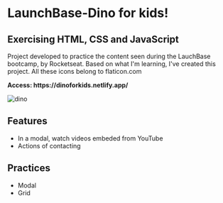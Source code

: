 <h1>LaunchBase-Dino for kids!</h1>
<h2>Exercising HTML, CSS and JavaScript</h2>

<p>Project developed to practice the content seen during the LauchBase bootcamp, by Rocketseat. Based on what I'm learning, I've created this project. All these icons belong to flaticon.com</p>
<p><strong>Access: https://dinoforkids.netlify.app/</strong></p>

![dino](https://github.com/zmmarina/LaunchBase-Desafios/blob/master/Learning-for-Kids-Google-Chrome-2020-06-19-02-53-10.gif)


<h2>Features</h2>
<ul>
  <li>In a modal, watch videos embeded from YouTube</li>
  <li>Actions of contacting</li>
 </ul>
 
 <h2>Practices</h2>
 <ul>
  <li>Modal</li>
  <li>Grid</li>
